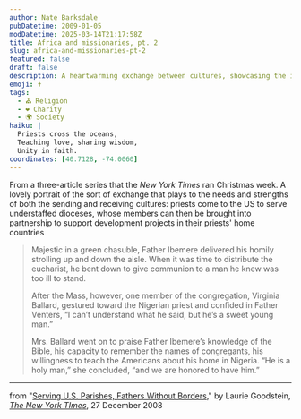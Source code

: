 ```yaml
---
author: Nate Barksdale
pubDatetime: 2009-01-05
modDatetime: 2025-03-14T21:17:58Z
title: Africa and missionaries, pt. 2
slug: africa-and-missionaries-pt-2
featured: false
draft: false
description: A heartwarming exchange between cultures, showcasing the impact of priests serving in U.S. parishes and their connection to home.
emoji: ✝️
tags:
  - ⛪ Religion
  - ❤️ Charity
  - 🌍 Society
haiku: |
  Priests cross the oceans,  
  Teaching love, sharing wisdom,  
  Unity in faith.
coordinates: [40.7128, -74.0060]
---
```


From a three-article series that the _New York Times_ ran Christmas week. A lovely portrait of the sort of exchange that plays to the needs and strengths of both the sending and receiving cultures: priests come to the US to serve understaffed dioceses, whose members can then be brought into partnership to support development projects in their priests' home countries

> Majestic in a green chasuble, Father Ibemere delivered his homily strolling up and down the aisle. When it was time to distribute the eucharist, he bent down to give communion to a man he knew was too ill to stand.
>
> After the Mass, however, one member of the congregation, Virginia Ballard, gestured toward the Nigerian priest and confided in Father Venters, “I can’t understand what he said, but he’s a sweet young man.”
>
> Mrs. Ballard went on to praise Father Ibemere’s knowledge of the Bible, his capacity to remember the names of congregants, his willingness to teach the Americans about his home in Nigeria. “He is a holy man,” she concluded, “and we are honored to have him.”

---

from "[Serving U.S. Parishes, Fathers Without Borders](http://web.archive.org/web/20210505202756/http://www.nytimes.com/2008/12/28/us/28priest.html?pagewanted=4)," by Laurie Goodstein, [_The New York TImes_](http://web.archive.org/web/20210505202756/http://www.nytimes.com/2008/12/28/us/28priest.html?pagewanted=4), 27 December 2008
